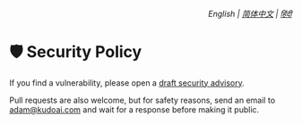 <div align="right">
    <h6>
        <picture>
            <source type="image/svg+xml" media="(prefers-color-scheme: dark)" srcset="https://assets.youomnibox.com/images/icons/earth/white/icon32.svg">
            <img height=14 src="https://assets.youomnibox.com/images/icons/earth/black/icon32.svg">
        </picture>
        &nbsp;English |
        <a href="https://docs.youomnibox.com/zh-cn/SECURITY.md">简体中文</a> |
        <a href="https://docs.youomnibox.com/hi/SECURITY.md">हिंदी</a>
    </h6>
</div>

# 🛡️ Security Policy

If you find a vulnerability, please open a [draft security advisory](https://github.com/adamlui/you.com-omnibox/security/advisories/new).

Pull requests are also welcome, but for safety reasons, send an email to <adam@kudoai.com> and wait for a response before making it public.
